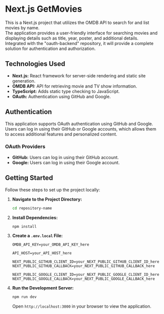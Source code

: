# Next.js GetMovies

This is a Next.js project that utilizes the OMDB API to search for and list movies by name. <br/>
The application provides a user-friendly interface for searching movies and displaying details such as title, year, poster, and additional details. <br/>
Integrated with the "oauth-backend" repository, it will provide a complete solution for authentication and authorization.



## Technologies Used

- **Next.js:** React framework for server-side rendering and static site generation.
- **OMDB API:** API for retrieving movie and TV show information.
- **TypeScript:** Adds static type checking to JavaScript.
- **OAuth:** Authentication using GitHub and Google.

## Authentication

This application supports OAuth authentication using GitHub and Google. Users can log in using their GitHub or Google accounts, which allows them to access additional features and personalized content.

### OAuth Providers

- **GitHub:** Users can log in using their GitHub account.
- **Google:** Users can log in using their Google account.


## Getting Started

Follow these steps to set up the project locally:

1. **Navigate to the Project Directory:**

   ```bash
   cd repository-name
   ```

2. **Install Dependencies:**

   ```bash
   npm install
   ```

3. **Create a `.env.local` File:**

   ```env
   OMDB_API_KEY=your_OMDB_API_KEY_here

   API_HOST=your_API_HOST_here
   
   NEXT_PUBLIC_GITHUB_CLIENT_ID=your_NEXT_PUBLIC_GITHUB_CLIENT_ID_here
   NEXT_PUBLIC_GITHUB_CALLBACK=your_NEXT_PUBLIC_GITHUB_CALLBACK_here

   NEXT_PUBLIC_GOOGLE_CLIENT_ID=your_NEXT_PUBLIC_GOOGLE_CLIENT_ID_here
   NEXT_PUBLIC_GOOGLE_CALLBACK=your_NEXT_PUBLIC_GOOGLE_CALLBACK_here
   ```

4. **Run the Development Server:**

   ```bash
   npm run dev
   ```

   Open `http://localhost:3000` in your browser to view the application.
